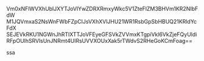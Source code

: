 Vm0xNFlWVXhUblJXYTJoVlYwZDRXRmxyWkc5V1ZteFlZM3BHVm1KR2NIbFdW
M1JQVmxaS2NsWnFWbFZpClJsVXhXVlJHU21WR1RsbGpSbHBUQ21KRldYcFdX
SEJEVkRKU1NGWnJhRTlXTTJoVFEyeGFSVkZVVmxKTgpiVkl6VkZjeFQyUldi
RFpOUlhSRVlsUnJNRmt4UlRsUVVXOUxXak5rTWdvS2RHeGoKCmFoag==

ssa